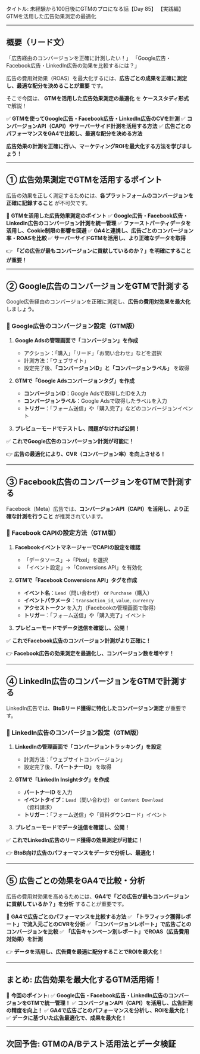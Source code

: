 タイトル: 未経験から100日後にGTMのプロになる話【Day 85】
【実践編】GTMを活用した広告効果測定の最適化

---

## **概要（リード文）**

「広告経由のコンバージョンを正確に計測したい！」
「Google広告・Facebook広告・LinkedIn広告の効果を比較するには？」

広告の費用対効果（ROAS）を最大化するには、**広告ごとの成果を正確に測定し、最適な配分を決めることが重要** です。

そこで今回は、 **GTMを活用した広告効果測定の最適化** を **ケーススタディ形式** で解説！

✅ **GTMを使ってGoogle広告・Facebook広告・LinkedIn広告のCVを計測**
✅ **コンバージョンAPI（CAPI）やサーバーサイド計測を活用する方法**
✅ **広告ごとのパフォーマンスをGA4で比較し、最適な配分を決める方法**

**広告効果の計測を正確に行い、マーケティングROIを最大化する方法を学びましょう！**

---

## **① 広告効果測定でGTMを活用するポイント**

広告の効果を正しく測定するためには、**各プラットフォームのコンバージョンを正確に記録すること** が不可欠です。

📌 **GTMを活用した広告効果測定のポイント**
✅ **Google広告・Facebook広告・LinkedIn広告のコンバージョン計測を統一管理**
✅ **ファーストパーティデータを活用し、Cookie制限の影響を回避**
✅ **GA4と連携し、広告ごとのコンバージョン率・ROASを比較**
✅ **サーバーサイドGTMを活用し、より正確なデータを取得**

👉 **「どの広告が最もコンバージョンに貢献しているのか？」を明確にすることが重要！**

---

## **② Google広告のコンバージョンをGTMで計測する**

Google広告経由のコンバージョンを正確に測定し、**広告の費用対効果を最大化** しましょう。

### **🔹 Google広告のコンバージョン設定（GTM版）**

1. **Google Adsの管理画面で「コンバージョン」を作成**
   - アクション：「購入」「リード」「お問い合わせ」などを選択
   - 計測方法：「ウェブサイト」
   - 設定完了後、**「コンバージョンID」と「コンバージョンラベル」** を取得

2. **GTMで「Google Adsコンバージョンタグ」を作成**
   - **コンバージョンID**：Google Adsで取得したIDを入力
   - **コンバージョンラベル**：Google Adsで取得したラベルを入力
   - **トリガー**：「フォーム送信」や「購入完了」などのコンバージョンイベント

3. **プレビューモードでテストし、問題がなければ公開！**

✅ **これでGoogle広告のコンバージョン計測が可能に！**

👉 **広告の最適化により、CVR（コンバージョン率）を向上させる！**

---

## **③ Facebook広告のコンバージョンをGTMで計測する**

Facebook（Meta）広告では、**コンバージョンAPI（CAPI）を活用し、より正確な計測を行うこと** が推奨されています。

### **🔹 Facebook CAPIの設定方法（GTM版）**

1. **FacebookイベントマネージャーでCAPIの設定を確認**
   - 「データソース」→「Pixel」を選択
   - 「イベント設定」→「Conversions API」を有効化

2. **GTMで「Facebook Conversions API」タグを作成**
   - **イベント名**：`Lead`（問い合わせ） or `Purchase`（購入）
   - **イベントパラメータ**：`transaction_id`, `value`, `currency`
   - **アクセストークン** を入力（Facebookの管理画面で取得）
   - **トリガー**：「フォーム送信」や「購入完了」イベント

3. **プレビューモードでデータ送信を確認し、公開！**

✅ **これでFacebook広告のコンバージョン計測がより正確に！**

👉 **Facebook広告の効果測定を最適化し、コンバージョン数を増やす！**

---

## **④ LinkedIn広告のコンバージョンをGTMで計測する**

LinkedIn広告では、**BtoBリード獲得に特化したコンバージョン測定** が重要です。

### **🔹 LinkedIn広告のコンバージョン設定（GTM版）**

1. **LinkedInの管理画面で「コンバージョントラッキング」を設定**
   - 計測方法：「ウェブサイトコンバージョン」
   - 設定完了後、**「パートナーID」** を取得

2. **GTMで「LinkedIn Insightタグ」を作成**
   - **パートナーID** を入力
   - **イベントタイプ**：`Lead`（問い合わせ） or `Content Download`（資料請求）
   - **トリガー**：「フォーム送信」や「資料ダウンロード」イベント

3. **プレビューモードでデータ送信を確認し、公開！**

✅ **これでLinkedIn広告のリード獲得の効果測定が可能に！**

👉 **BtoB向け広告のパフォーマンスをデータで分析し、最適化！**

---

## **⑤ 広告ごとの効果をGA4で比較・分析**

広告の費用対効果を高めるためには、**GA4で「どの広告が最もコンバージョンに貢献しているか？」を分析** することが重要です。

📌 **GA4で広告ごとのパフォーマンスを比較する方法**
✅ **「トラフィック獲得レポート」で流入元ごとのCVRを分析**
✅ **「コンバージョンレポート」で広告ごとのコンバージョンを比較**
✅ **「広告キャンペーン別レポート」でROAS（広告費用対効果）を計測**

👉 **データを活用し、広告費を最適に配分することでROIを最大化！**

---

## **まとめ: 広告効果を最大化するGTM活用術！**

📌 **今回のポイント:**
✅ **Google広告・Facebook広告・LinkedIn広告のコンバージョンをGTMで統一管理！**
✅ **コンバージョンAPI（CAPI）を活用し、広告計測の精度を向上！**
✅ **GA4で広告ごとのパフォーマンスを分析し、ROIを最大化！**
✅ **データに基づいた広告最適化で、成果を最大化！**

---

## **次回予告: GTMのA/Bテスト活用法とデータ検証**

